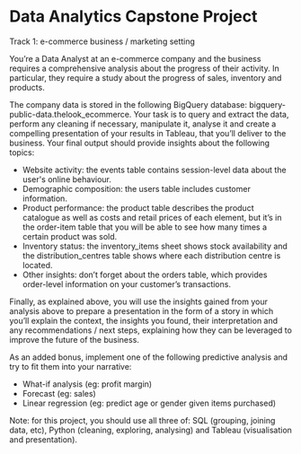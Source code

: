 # Data Analytics Capstone Project
Track 1: e-commerce business / marketing setting

You’re a Data Analyst at an e-commerce company and the business requires a comprehensive analysis about the progress of their activity. In particular, they require a study about the progress of sales, inventory and products.

The company data is stored in the following BigQuery database: bigquery-public-data.thelook_ecommerce. Your task is to query and extract the data, perform any cleaning if necessary, manipulate it, analyse it and create a compelling presentation of your results in Tableau, that you’ll deliver to the business. 
Your final output should provide insights about the following topics: 

- Website activity: the events table contains session-level data about the user's online behaviour. 
- Demographic composition: the users table includes customer information. 
- Product performance: the product table describes the product catalogue as well as costs and retail prices of each element, but it’s in the order-item table that you will be able to see how many times a certain product was sold.
- Inventory status: the inventory_items sheet shows stock availability and the distribution_centres table shows where each distribution centre is located. 
- Other insights: don’t forget about the orders table, which provides order-level information on your customer’s transactions. 

Finally, as explained above, you will use the insights gained from your analysis above to prepare a presentation in the form of a story in which you’ll explain the context, the insights you found, their interpretation and any recommendations / next steps, explaining how they can be leveraged to improve the future of the business.

As an added bonus, implement one of the following predictive analysis and try to fit them into your narrative: 

- What-if analysis (eg: profit margin)
- Forecast (eg: sales)
- Linear regression (eg: predict age or gender given items purchased)

Note: for this project, you should use all three of: SQL (grouping, joining data, etc), Python (cleaning, exploring, analysing) and Tableau (visualisation and presentation). 


